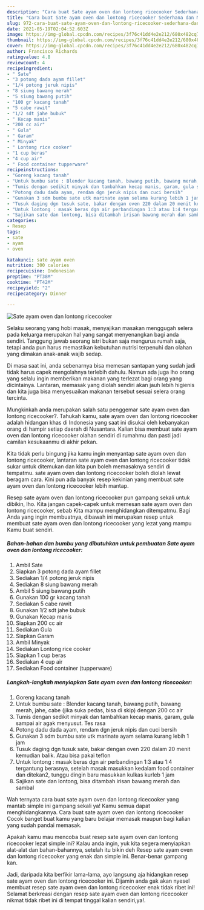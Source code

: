 ```yaml
---
description: "Cara buat Sate ayam oven dan lontong ricecooker Sederhana dan Mudah Dibuat"
title: "Cara buat Sate ayam oven dan lontong ricecooker Sederhana dan Mudah Dibuat"
slug: 972-cara-buat-sate-ayam-oven-dan-lontong-ricecooker-sederhana-dan-mudah-dibuat
date: 2021-05-19T02:04:52.603Z
image: https://img-global.cpcdn.com/recipes/3f76c41dd4e2e212/680x482cq70/sate-ayam-oven-dan-lontong-ricecooker-foto-resep-utama.jpg
thumbnail: https://img-global.cpcdn.com/recipes/3f76c41dd4e2e212/680x482cq70/sate-ayam-oven-dan-lontong-ricecooker-foto-resep-utama.jpg
cover: https://img-global.cpcdn.com/recipes/3f76c41dd4e2e212/680x482cq70/sate-ayam-oven-dan-lontong-ricecooker-foto-resep-utama.jpg
author: Francisco Richards
ratingvalue: 4.8
reviewcount: 4
recipeingredient:
- " Sate"
- "3 potong dada ayam fillet"
- "1/4 potong jeruk nipis"
- "8 siung bawang merah"
- "5 siung bawang putih"
- "100 gr kacang tanah"
- "5 cabe rawit"
- "1/2 sdt jahe bubuk"
- " Kecap manis"
- "200 cc air"
- " Gula"
- " Garam"
- " Minyak"
- " Lontong rice cooker"
- "1 cup beras"
- "4 cup air"
- " Food container tupperware"
recipeinstructions:
- "Goreng kacang tanah"
- "Untuk bumbu sate : Blender kacang tanah, bawang putih, bawang merah, jahe, cabe (jika suka pedas, bisa di skip) dengan 200 cc air"
- "Tumis dengan sedikit minyak dan tambahkan kecap manis, garam, gula sampai air agak menyusut. Tes rasa"
- "Potong dadu dada ayam, rendam dgn jeruk nipis dan cuci bersih"
- "Gunakan 3 sdm bumbu sate utk marinate ayam selama kurang lebih 1 jam"
- "Tusuk daging dgn tusuk sate, bakar dengan oven 220 dalam 20 menit kemudian balik. Atau bisa pakai teflon"
- "Untuk lontong : masak beras dgn air perbandingan 1:3 atau 1:4 tergantung berasnya, setelah masak masukkan kedalam food container dan ditekan2, tunggu dingin baru masukkan kulkas kurleb 1 jam"
- "Sajikan sate dan lontong, bisa ditambah irisan bawang merah dan sambal"
categories:
- Resep
tags:
- sate
- ayam
- oven

katakunci: sate ayam oven 
nutrition: 300 calories
recipecuisine: Indonesian
preptime: "PT38M"
cooktime: "PT42M"
recipeyield: "2"
recipecategory: Dinner

---
```



![Sate ayam oven dan lontong ricecooker](https://img-global.cpcdn.com/recipes/3f76c41dd4e2e212/680x482cq70/sate-ayam-oven-dan-lontong-ricecooker-foto-resep-utama.jpg)

Selaku seorang yang hobi masak, menyajikan masakan menggugah selera pada keluarga merupakan hal yang sangat menyenangkan bagi anda sendiri. Tanggung jawab seorang istri bukan saja mengurus rumah saja, tetapi anda pun harus memastikan kebutuhan nutrisi terpenuhi dan olahan yang dimakan anak-anak wajib sedap.

Di masa  saat ini, anda sebenarnya bisa memesan santapan yang sudah jadi tidak harus capek mengolahnya terlebih dahulu. Namun ada juga lho orang yang selalu ingin memberikan makanan yang terlezat bagi orang yang dicintainya. Lantaran, memasak yang diolah sendiri akan jauh lebih higienis dan kita juga bisa menyesuaikan makanan tersebut sesuai selera orang tercinta. 



Mungkinkah anda merupakan salah satu penggemar sate ayam oven dan lontong ricecooker?. Tahukah kamu, sate ayam oven dan lontong ricecooker adalah hidangan khas di Indonesia yang saat ini disukai oleh kebanyakan orang di hampir setiap daerah di Nusantara. Kalian bisa membuat sate ayam oven dan lontong ricecooker olahan sendiri di rumahmu dan pasti jadi camilan kesukaanmu di akhir pekan.

Kita tidak perlu bingung jika kamu ingin menyantap sate ayam oven dan lontong ricecooker, lantaran sate ayam oven dan lontong ricecooker tidak sukar untuk ditemukan dan kita pun boleh memasaknya sendiri di tempatmu. sate ayam oven dan lontong ricecooker boleh diolah lewat beragam cara. Kini pun ada banyak resep kekinian yang membuat sate ayam oven dan lontong ricecooker lebih mantap.

Resep sate ayam oven dan lontong ricecooker pun gampang sekali untuk dibikin, lho. Kita jangan capek-capek untuk memesan sate ayam oven dan lontong ricecooker, sebab Kita mampu menghidangkan ditempatmu. Bagi Anda yang ingin membuatnya, dibawah ini merupakan resep untuk membuat sate ayam oven dan lontong ricecooker yang lezat yang mampu Kamu buat sendiri.

<!--inarticleads1-->

##### Bahan-bahan dan bumbu yang dibutuhkan untuk pembuatan Sate ayam oven dan lontong ricecooker:

1. Ambil  Sate
1. Siapkan 3 potong dada ayam fillet
1. Sediakan 1/4 potong jeruk nipis
1. Sediakan 8 siung bawang merah
1. Ambil 5 siung bawang putih
1. Gunakan 100 gr kacang tanah
1. Sediakan 5 cabe rawit
1. Gunakan 1/2 sdt jahe bubuk
1. Gunakan  Kecap manis
1. Siapkan 200 cc air
1. Sediakan  Gula
1. Siapkan  Garam
1. Ambil  Minyak
1. Sediakan  Lontong rice cooker
1. Siapkan 1 cup beras
1. Sediakan 4 cup air
1. Sediakan  Food container (tupperware)




<!--inarticleads2-->

##### Langkah-langkah menyiapkan Sate ayam oven dan lontong ricecooker:

1. Goreng kacang tanah
1. Untuk bumbu sate : Blender kacang tanah, bawang putih, bawang merah, jahe, cabe (jika suka pedas, bisa di skip) dengan 200 cc air
1. Tumis dengan sedikit minyak dan tambahkan kecap manis, garam, gula sampai air agak menyusut. Tes rasa
1. Potong dadu dada ayam, rendam dgn jeruk nipis dan cuci bersih
1. Gunakan 3 sdm bumbu sate utk marinate ayam selama kurang lebih 1 jam
1. Tusuk daging dgn tusuk sate, bakar dengan oven 220 dalam 20 menit kemudian balik. Atau bisa pakai teflon
1. Untuk lontong : masak beras dgn air perbandingan 1:3 atau 1:4 tergantung berasnya, setelah masak masukkan kedalam food container dan ditekan2, tunggu dingin baru masukkan kulkas kurleb 1 jam
1. Sajikan sate dan lontong, bisa ditambah irisan bawang merah dan sambal




Wah ternyata cara buat sate ayam oven dan lontong ricecooker yang mantab simple ini gampang sekali ya! Kamu semua dapat menghidangkannya. Cara buat sate ayam oven dan lontong ricecooker Cocok banget buat kamu yang baru belajar memasak maupun bagi kalian yang sudah pandai memasak.

Apakah kamu mau mencoba buat resep sate ayam oven dan lontong ricecooker lezat simple ini? Kalau anda ingin, yuk kita segera menyiapkan alat-alat dan bahan-bahannya, setelah itu bikin deh Resep sate ayam oven dan lontong ricecooker yang enak dan simple ini. Benar-benar gampang kan. 

Jadi, daripada kita berfikir lama-lama, ayo langsung aja hidangkan resep sate ayam oven dan lontong ricecooker ini. Dijamin anda gak akan nyesel membuat resep sate ayam oven dan lontong ricecooker enak tidak ribet ini! Selamat berkreasi dengan resep sate ayam oven dan lontong ricecooker nikmat tidak ribet ini di tempat tinggal kalian sendiri,ya!.

